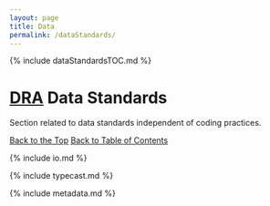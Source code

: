 ```yaml
---
layout: page
title: Data
permalink: /dataStandards/
---
```


{% include dataStandardsTOC.md %}

# <a name="dataStandards"></a> [DRA](http://www.fcps.net/administration/departments/data) Data Standards
Section related to data standards independent of coding practices.

[Back to the Top](#top)  [Back to Table of Contents](#dataStandardsTOC)

{% include io.md %}

{% include typecast.md %}

{% include metadata.md %}

